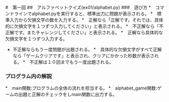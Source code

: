 #　第一回
##　アルファベットクイズ(ex01/alphabet.py)
###　遊び方
*　コマンドラインでalphabet.pyを実行すると、標準出力に問題が表示される。
*　標準入力から欠損文字の数を入力する。
*　正解なら「正解です。それでは、具体的に欠損文字を１つずつ入力してください」と表示される。
*　不正解なら「不正解です。またチャレンジしてください」と表示される。
*　正解なら具体的な欠損文字を１つずつ入力する。
*  不正解ならもう一度問題が出題される。
*　具体的な欠損文字がすべて正解なら「ゲームクリアです」と表示され、クリアにかかった秒数が表示される。
*　不正解は１０回までもう一度出題される。
### プログラム内の解説
*　main関数:プログラムの全体の流れを担当する。
*　alphabet_game関数:ゲームの出題と正解のチェックをしmain関数に出力する。
